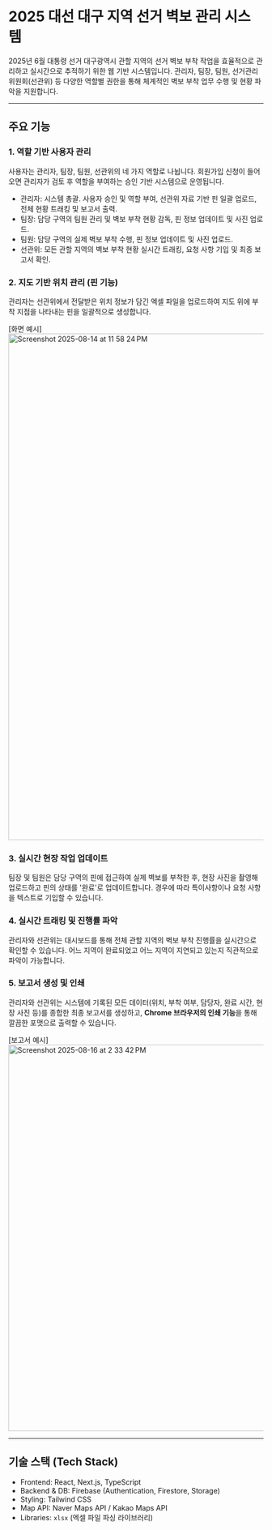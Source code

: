 # 2025 대선 대구 지역 선거 벽보 관리 시스템

2025년 6월 대통령 선거 대구광역시 관할 지역의 선거 벽보 부착 작업을 효율적으로 관리하고 실시간으로 추적하기 위한 웹 기반 시스템입니다. 관리자, 팀장, 팀원, 선거관리위원회(선관위) 등 다양한 역할별 권한을 통해 체계적인 벽보 부착 업무 수행 및 현황 파악을 지원합니다.

---

## 주요 기능 

### 1. 역할 기반 사용자 관리
사용자는 관리자, 팀장, 팀원, 선관위의 네 가지 역할로 나뉩니다. 회원가입 신청이 들어오면 관리자가 검토 후 역할을 부여하는 승인 기반 시스템으로 운영됩니다.
* 관리자: 시스템 총괄. 사용자 승인 및 역할 부여, 선관위 자료 기반 핀 일괄 업로드, 전체 현황 트래킹 및 보고서 출력.
* 팀장: 담당 구역의 팀원 관리 및 벽보 부착 현황 감독, 핀 정보 업데이트 및 사진 업로드.
* 팀원: 담당 구역의 실제 벽보 부착 수행, 핀 정보 업데이트 및 사진 업로드.
* 선관위: 모든 관할 지역의 벽보 부착 현황 실시간 트래킹, 요청 사항 기입 및 최종 보고서 확인.

### 2. 지도 기반 위치 관리 (핀 기능)
관리자는 선관위에서 전달받은 위치 정보가 담긴 엑셀 파일을 업로드하여 지도 위에 부착 지점을 나타내는 핀을 일괄적으로 생성합니다.

[화면 예시]
<img width="1920" height="1000" alt="Screenshot 2025-08-14 at 11 58 24 PM" src="https://github.com/user-attachments/assets/943b68d4-1bce-4305-932a-140921833be8" />

### 3. 실시간 현장 작업 업데이트
팀장 및 팀원은 담당 구역의 핀에 접근하여 실제 벽보를 부착한 후, 현장 사진을 촬영해 업로드하고 핀의 상태를 '완료'로 업데이트합니다. 경우에 따라 특이사항이나 요청 사항을 텍스트로 기입할 수 있습니다.

### 4. 실시간 트래킹 및 진행률 파악
관리자와 선관위는 대시보드를 통해 전체 관할 지역의 벽보 부착 진행률을 실시간으로 확인할 수 있습니다. 어느 지역이 완료되었고 어느 지역이 지연되고 있는지 직관적으로 파악이 가능합니다.

### 5. 보고서 생성 및 인쇄
관리자와 선관위는 시스템에 기록된 모든 데이터(위치, 부착 여부, 담당자, 완료 시간, 현장 사진 등)를 종합한 최종 보고서를 생성하고, **Chrome 브라우저의 인쇄 기능**을 통해 깔끔한 포맷으로 출력할 수 있습니다.

[보고서 예시]
<img width="651" height="763" alt="Screenshot 2025-08-16 at 2 33 42 PM" src="https://github.com/user-attachments/assets/f6697e15-9642-4adb-b55e-852e43109e68" />


---

## 기술 스택 (Tech Stack)

* Frontend: React, Next.js, TypeScript
* Backend & DB: Firebase (Authentication, Firestore, Storage)
* Styling: Tailwind CSS
* Map API: Naver Maps API / Kakao Maps API
* Libraries: `xlsx` (엑셀 파일 파싱 라이브러리)
